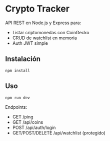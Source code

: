 # Crypto Tracker

API REST en Node.js y Express para:
- Listar criptomonedas con CoinGecko
- CRUD de watchlist en memoria
- Auth JWT simple

## Instalación

```
npm install
```

## Uso

```
npm run dev
```

Endpoints:
- GET /ping
- GET /api/coins
- POST /api/auth/login
- GET/POST/DELETE /api/watchlist (protegido)
